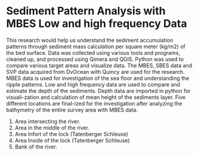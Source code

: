# Sediment Pattern Analysis with MBES Low and high frequency Data 
This research would help us understand the sediment accumulation patterns through sediment mass calculation per square meter (kg/m2) of the bed surface. Data was collected using various tools and programs, cleaned up, and processed using Qimera and QGIS. Python was used to compare various target areas and visualize data. The MBES, SBES data and SVP data acquired from DvOcean with Quincy are used for the research. MBES data is used for investigation of the sea floor and understanding the ripple patterns. Low and high frequency data are used to compare and estimate the depth of the sediments. Depth data are imported in python for visuali-zation and calculation of mean height of the sediments layer. Five different locations are final-ized for the investigation after analyzing the bathymetry of the entire survey area with MBES data.
1)	Area intersecting the river.
2)	Area in the middle of the river.
3)	Area Infort of the lock (Tatenberger Schleuse) 
4)	Area Inside of the lock (Tatenberger Schleuse) 
5)	Bank of the river.
  

